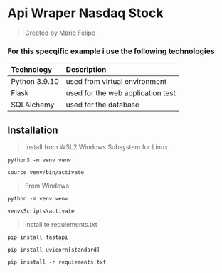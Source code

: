 # Api Wraper Nasdaq Stock 
> Created by  Mario Felipe 
### For this specqific example i use the following technologies                                                                                     


| Technology | Description |
|:-----------|:------------|
| Python 3.9.10|  used from virtual environment |
| Flask |  used for the web application test |
| SQLAlchemy |  used for the database |



## Installation

> Install from WSL2 Windows Subsystem for Linux
```shell
python3 -m venv venv

source venv/bin/activate
 ```
>From Windows
```console
python -m venv venv

venv\Scripts\activate
```
> install te requiements.txt
```
pip install fastapi

pip install uvicorn[standard]

pip insstall -r requiements.txt

```
